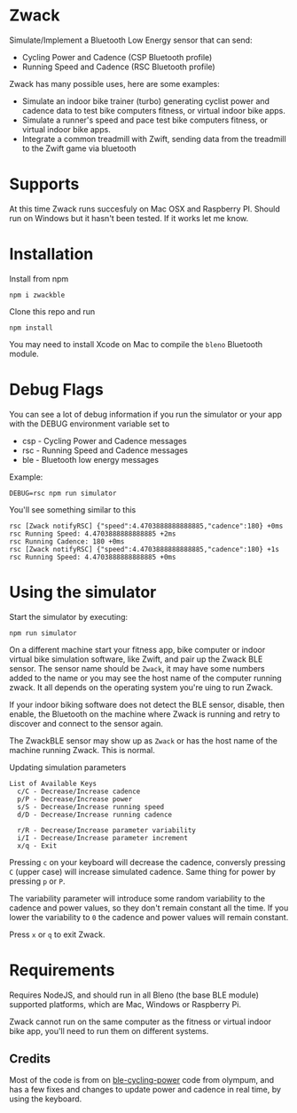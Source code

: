 # Zwack

Simulate/Implement a Bluetooth Low Energy sensor that can send:

  * Cycling Power and Cadence (CSP Bluetooth profile)
  * Running Speed and Cadence (RSC Bluetooth profile)

Zwack has many possible uses, here are some examples:

  * Simulate an indoor bike trainer (turbo) generating cyclist power and cadence data to test bike computers fitness, or virtual indoor bike apps. 
  * Simulate a runner's speed and pace test bike computers fitness, or virtual indoor bike apps. 
  * Integrate a common treadmill with Zwift, sending data from the treadmill to the Zwift game via bluetooth

# Supports

At this time Zwack runs succesfuly on Mac OSX and Raspberry PI. Should run on Windows but it hasn't been tested. If it works let me know.

# Installation

Install from npm

    npm i zwackble

Clone this repo and run 

    npm install

You may need to install Xcode on Mac to compile the `bleno` Bluetooth module. 

# Debug Flags

You can see a lot of debug information if you run the simulator or your app with the DEBUG environment variable set to 

  * csp - Cycling Power and Cadence messages
  * rsc - Running Speed and Cadence messages
  * ble - Bluetooth low energy messages

Example:

    DEBUG=rsc npm run simulator

You'll see something similar to this

```
rsc [Zwack notifyRSC] {"speed":4.4703888888888885,"cadence":180} +0ms
rsc Running Speed: 4.4703888888888885 +2ms
rsc Running Cadence: 180 +0ms
rsc [Zwack notifyRSC] {"speed":4.4703888888888885,"cadence":180} +1s
rsc Running Speed: 4.4703888888888885 +0ms
```

# Using the simulator

Start the simulator by executing:

    npm run simulator

On a different machine start your fitness app, bike computer or indoor virtual bike simulation software, like Zwift, and pair up the Zwack BLE sensor. The sensor name should be `Zwack`, it may have some numbers added to the name or you may see the host name of the computer running zwack. It all depends on the operating system you're uing to run Zwack.

If your indoor biking software does not detect the BLE sensor, disable, then enable, the Bluetooth on the machine where Zwack is running and retry to discover and connect to the sensor again.

The ZwackBLE sensor may show up as `Zwack` or has the host name of the machine running Zwack. This is normal.

Updating simulation parameters

    List of Available Keys
      c/C - Decrease/Increase cadence
      p/P - Decrease/Increase power
      s/S - Decrease/Increase running speed
      d/D - Decrease/Increase running cadence  

      r/R - Decrease/Increase parameter variability
      i/I - Decrease/Increase parameter increment
      x/q - Exit

Pressing `c` on your keyboard will decrease the cadence, conversly pressing `C` (upper case) will increase simulated cadence. Same thing for power by pressing `p` or `P`.
 
The variability parameter will introduce some random variability to the cadence and power values, so they don't remain constant all the time. If you lower the variability to `0` the cadence and power values will remain constant.

Press `x` or `q` to exit Zwack.

# Requirements

Requires NodeJS, and should run in all Bleno (the base BLE module) supported platforms, which are Mac, Windows or Raspberry Pi. 

Zwack cannot run on the same computer as the fitness or virtual indoor bike app, you'll need to run them on different systems.

## Credits

Most of the code is from on [ble-cycling-power](https://github.com/olympum/ble-cycling-power) code from olympum, and has a few fixes and changes to 
update power and cadence in real time, by using the keyboard.